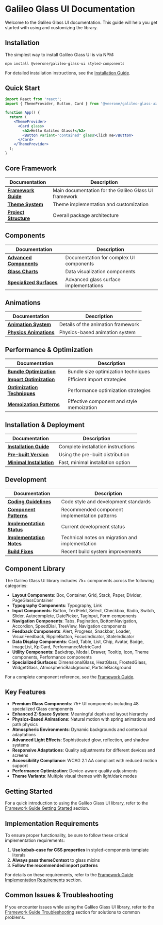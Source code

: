 # Galileo Glass UI Documentation

Welcome to the Galileo Glass UI documentation. This guide will help you get started with using and customizing the library.

## Installation

The simplest way to install Galileo Glass UI is via NPM:

```bash
npm install @veerone/galileo-glass-ui styled-components
```

For detailed installation instructions, see the [Installation Guide](./installation/INSTALLATION.md).

## Quick Start

```jsx
import React from 'react';
import { ThemeProvider, Button, Card } from '@veerone/galileo-glass-ui';

function App() {
  return (
    <ThemeProvider>
      <Card glass>
        <h2>Hello Galileo Glass!</h2>
        <Button variant="contained" glass>Click me</Button>
      </Card>
    </ThemeProvider>
  );
}
```

## Core Framework

| Documentation | Description |
|---------------|-------------|
| [**Framework Guide**](./core/framework-guide.md) | Main documentation for the Galileo Glass UI framework |
| [**Theme System**](./core/theme-system.md) | Theme implementation and customization |
| [**Project Structure**](./core/project-structure.md) | Overall package architecture |

## Components

| Documentation | Description |
|---------------|-------------|
| [**Advanced Components**](./components/advanced-components.md) | Documentation for complex UI components |
| [**Glass Charts**](./components/glass-charts.md) | Data visualization components |
| [**Specialized Surfaces**](./components/specialized-surfaces.md) | Advanced glass surface implementations |

## Animations

| Documentation | Description |
|---------------|-------------|
| [**Animation System**](./animations/animation-system.md) | Details of the animation framework |
| [**Physics Animations**](./animations/physics-animations.md) | Physics-based animation system | 

## Performance & Optimization

| Documentation | Description |
|---------------|-------------|
| [**Bundle Optimization**](./performance/optimization/bundle-optimization.md) | Bundle size optimization techniques |
| [**Import Optimization**](./performance/optimization/import-optimization.md) | Efficient import strategies |
| [**Optimization Techniques**](./performance/optimization/optimization-techniques.md) | Performance optimization strategies |
| [**Memoization Patterns**](./performance/optimization/memoization-patterns.md) | Effective component and style memoization |

## Installation & Deployment

| Documentation | Description |
|---------------|-------------|
| [**Installation Guide**](./installation/INSTALLATION.md) | Complete installation instructions |
| [**Pre-built Version**](./installation/PREBUILD.md) | Using the pre-built distribution |
| [**Minimal Installation**](./installation/MINIMAL.md) | Fast, minimal installation option |

## Development

| Documentation | Description |
|---------------|-------------|
| [**Coding Guidelines**](./development/coding-guidelines.md) | Code style and development standards |
| [**Component Patterns**](./development/component-patterns.md) | Recommended component implementation patterns |
| [**Implementation Status**](./development/implementation-status.md) | Current development status |
| [**Implementation Notes**](./development/implementation-notes.md) | Technical notes on migration and implementation |
| [**Build Fixes**](./development/BUILD_FIXES.md) | Recent build system improvements |

## Component Library

The Galileo Glass UI library includes 75+ components across the following categories:

- **Layout Components**: Box, Container, Grid, Stack, Paper, Divider, PageGlassContainer
- **Typography Components**: Typography, Link
- **Input Components**: Button, TextField, Select, Checkbox, Radio, Switch, Slider, Autocomplete, DatePicker, TagInput, Form components
- **Navigation Components**: Tabs, Pagination, BottomNavigation, Accordion, SpeedDial, TreeView, Navigation components
- **Feedback Components**: Alert, Progress, Snackbar, Loader, VisualFeedback, RippleButton, FocusIndicator, StateIndicator
- **Data Display Components**: Card, Table, List, Chip, Avatar, Badge, ImageList, KpiCard, PerformanceMetricCard
- **Utility Components**: Backdrop, Modal, Drawer, Tooltip, Icon, Theme components, Performance components
- **Specialized Surfaces**: DimensionalGlass, HeatGlass, FrostedGlass, WidgetGlass, AtmosphericBackground, ParticleBackground

For a complete component reference, see the [Framework Guide](./core/framework-guide.md#component-library).

## Key Features

- **Premium Glass Components**: 75+ UI components including 48 specialized Glass components
- **Enhanced Z-Space System**: Meaningful depth and layout hierarchy
- **Physics-Based Animations**: Natural motion with spring animations and path physics
- **Atmospheric Environments**: Dynamic backgrounds and contextual adaptations
- **Advanced Light Effects**: Sophisticated glow, reflection, and shadow systems
- **Responsive Adaptations**: Quality adjustments for different devices and screens
- **Accessibility Compliance**: WCAG 2.1 AA compliant with reduced motion support
- **Performance Optimization**: Device-aware quality adjustments
- **Theme Variants**: Multiple visual themes with light/dark modes

## Getting Started

For a quick introduction to using the Galileo Glass UI library, refer to the [Framework Guide Getting Started](./core/framework-guide.md#getting-started) section.

## Implementation Requirements

To ensure proper functionality, be sure to follow these critical implementation requirements:

1. **Use kebab-case for CSS properties** in styled-components template literals
2. **Always pass themeContext** to glass mixins
3. **Follow the recommended import patterns**

For details on these requirements, refer to the [Framework Guide Implementation Requirements](./core/framework-guide.md#implementation-requirements) section.

## Common Issues & Troubleshooting

If you encounter issues while using the Galileo Glass UI library, refer to the [Framework Guide Troubleshooting](./core/framework-guide.md#troubleshooting) section for solutions to common problems.